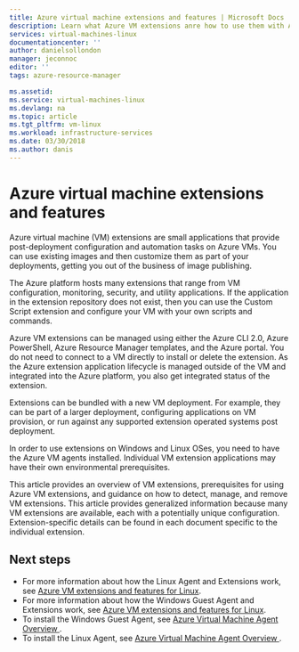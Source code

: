 ```yaml
---
title: Azure virtual machine extensions and features | Microsoft Docs
description: Learn what Azure VM extensions anre how to use them with Azure virtual machines
services: virtual-machines-linux
documentationcenter: ''
author: danielsollondon
manager: jeconnoc
editor: ''
tags: azure-resource-manager

ms.assetid:
ms.service: virtual-machines-linux
ms.devlang: na
ms.topic: article
ms.tgt_pltfrm: vm-linux
ms.workload: infrastructure-services
ms.date: 03/30/2018
ms.author: danis
---
```


# Azure virtual machine extensions and features
Azure virtual machine (VM) extensions are small applications that provide post-deployment configuration and automation tasks on Azure VMs. You can use existing images and then customize them as part of your deployments, getting you out of the business of image publishing.

The Azure platform hosts many extensions that range from VM configuration, monitoring, security, and utility applications. If the application in the extension repository does not exist, then you can use the Custom Script extension and configure your VM with your own scripts and commands.

Azure VM extensions can be managed using either the Azure CLI 2.0, Azure PowerShell, Azure Resource Manager templates, and the Azure portal. You do not need to connect to a VM directly to install or delete the extension. As the Azure extension application lifecycle is managed outside of the VM and integrated into the Azure platform, you also get integrated status of the extension.

Extensions can be bundled with a new VM deployment. For example, they can be part of a larger deployment, configuring applications on VM provision, or run against any supported extension operated systems post deployment.

In order to use extensions on Windows and Linux OSes, you need to have the Azure VM agents installed. Individual VM extension applications may have their own environmental prerequisites.

This article provides an overview of VM extensions, prerequisites for using Azure VM extensions, and guidance on how to detect, manage, and remove VM extensions. This article provides generalized information because many VM extensions are available, each with a potentially unique configuration. Extension-specific details can be found in each document specific to the individual extension.

## Next steps
* For more information about how the Linux Agent and Extensions work, see [Azure VM extensions and features for Linux](features-linux.md).
* For more information about how the Windows Guest Agent and Extensions work, see [Azure VM extensions and features for Linux](features-windows.md).  
* To install the Windows Guest Agent, see [Azure Virtual Machine Agent Overview ](agent-windows.md).  
* To install the Linux Agent, see [Azure Virtual Machine Agent Overview ](linux-windows.md).  

